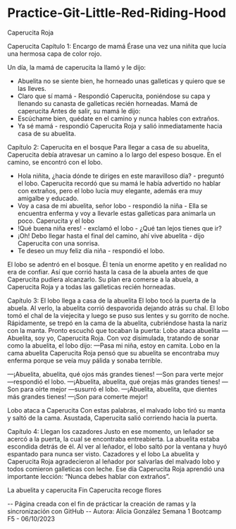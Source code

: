 # Practice-Git-Little-Red-Riding-Hood
Caperucita Roja

Caperucita
Capítulo 1: Encargo de mamá
Érase una vez una niñita que lucía una hermosa capa de color rojo.

Un día, la mamá de caperucita la llamó y le dijo:
- Abuelita no se siente bien, he horneado unas galleticas y quiero que se las lleves.
- Claro que sí mamá - Respondió Caperucita, poniéndose su capa y llenando su canasta de galleticas recién horneadas.
Mamá de caperucita
Antes de salir, su mamá le dijo:
- Escúchame bien, quédate en el camino y nunca hables con extraños.
- Ya sé mamá - respondió Caperucita Roja y salió inmediatamente hacia casa de su abuelita.

Capítulo 2: Caperucita en el bosque
Para llegar a casa de su abuelita, Caperucita debía atravesar un camino a lo largo del espeso bosque. En el camino, se encontró con el lobo.

- Hola niñita, ¿hacia dónde te diriges en este maravilloso día? - preguntó el lobo.
Caperucita recordó que su mamá le había advertido no hablar con extraños, pero el lobo lucía muy elegante, además era muy amigalbe y educado.
- Voy a casa de mi abuelita, señor lobo - respondió la niña - Ella se encuentra enferma y voy a llevarle estas galleticas para animarla un poco.
Caperucita y el lobo
- !Qué buena niña eres! - exclamó el lobo - ¿Qué tan lejos tienes que ir?
- ¡Oh! Debo llegar hasta el final del camino, ahí vive abuelita - dijo Caperucita con una sonrisa.
- Te deseo un muy feliz día niña - respondió el lobo.

El lobo se adentró en el bosque. Él tenía un enorme apetito y en realidad no era de confiar. Así que corrió hasta la casa de la abuela antes de que Caperucita pudiera alcanzarlo.
Su plan era comerse a la abuela, a Caperucita Roja y a todas las galleticas recién horneadas.


Capítulo 3: El lobo llega a casa de la abuelita
El lobo tocó la puerta de la abuela. Al verlo, la abuelita corrió despavorida dejando atrás su chal. El lobo tomó el chal de la viejecita y luego se puso sus lentes y su gorrito de noche.
Rápidamente, se trepó en la cama de la abuelita, cubriéndose hasta la nariz con la manta. Pronto escuchó que tocaban la puerta:
Lobo ataca abuelita
—Abuelita, soy yo, Caperucita Roja.
Con voz disimulada, tratando de sonar como la abuelita, el lobo dijo:
—Pasa mi niña, estoy en camita.
Lobo en la cama abuelita
Caperucita Roja pensó que su abuelita se encontraba muy enferma porque se veía muy pálida y sonaba terrible.

—¡Abuelita, abuelita, qué ojos más grandes tienes!
—Son para verte mejor —respondió el lobo.
—¡Abuelita, abuelita, qué orejas más grandes tienes!
—Son para oírte mejor —susurró el lobo.
—¡Abuelita, abuelita, que dientes más grandes tienes!
—¡Son para comerte mejor!

Lobo ataca a  Caperucita
Con estas palabras, el malvado lobo tiró su manta y saltó de la cama.
Asustada, Caperucita salió corriendo hacia la puerta.

Capítulo 4: Llegan los cazadores
Justo en ese momento, un leñador se acercó a la puerta, la cual se encontraba entreabierta. La abuelita estaba escondida detrás de él.
Al ver al leñador, el lobo saltó por la ventana y huyó espantado para nunca ser visto.
Cazadores y el lobo
La abuelita y Caperucita Roja agradecieron al leñador por salvarlas del malvado lobo y todos comieron galleticas con leche.
Ese día Caperucita Roja aprendió una importante lección:
“Nunca debes hablar con extraños”.

La abuelita y caperucita
Fin
Caperucita recoge flores

-- Página creada con el fin de prácticar la creación de ramas y la sincronización con GitHub --
Autora: Alicia González
Semana 1 Bootcamp F5 - 06/10/2023

[def]: #índice
